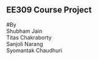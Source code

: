 ## EE309 Course Project <br>
#By <br>
Shubham Jain  <br>
Titas Chakraborty <br>
Sanjoli Narang  <br>
Syomantak Chaudhuri
